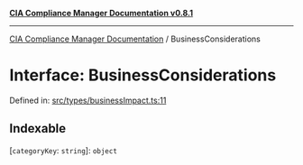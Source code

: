 [**CIA Compliance Manager Documentation v0.8.1**](../README.md)

***

[CIA Compliance Manager Documentation](../globals.md) / BusinessConsiderations

# Interface: BusinessConsiderations

Defined in: [src/types/businessImpact.ts:11](https://github.com/Hack23/cia-compliance-manager/blob/4236f4375d9cfb0505c191818eeb5443ec527132/src/types/businessImpact.ts#L11)

## Indexable

\[`categoryKey`: `string`\]: `object`
